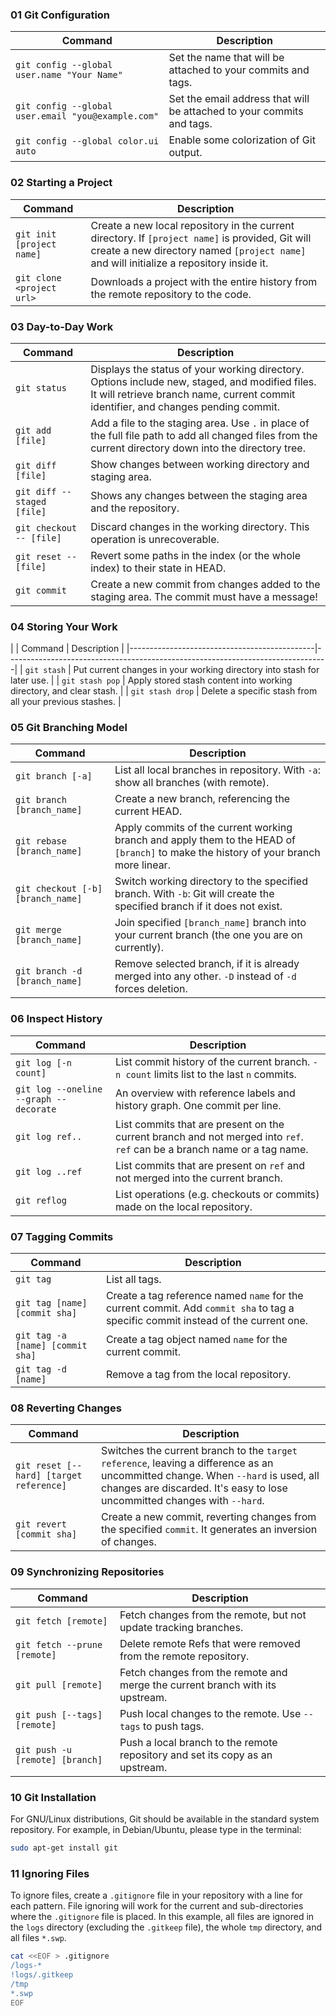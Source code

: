 ### 01 Git Configuration

| Command                                            | Description                                                           |
| -------------------------------------------------- | --------------------------------------------------------------------- |
| `git config --global user.name "Your Name"`        | Set the name that will be attached to your commits and tags.          |
| `git config --global user.email "you@example.com"` | Set the email address that will be attached to your commits and tags. |
| `git config --global color.ui auto`                | Enable some colorization of Git output.                               |

### 02 Starting a Project

| Command                   | Description                                                                                                                                                                                 |
| ------------------------- | ------------------------------------------------------------------------------------------------------------------------------------------------------------------------------------------- |
| `git init [project name]` | Create a new local repository in the current directory. If `[project name]` is provided, Git will create a new directory named `[project name]` and will initialize a repository inside it. |
| `git clone <project url>` | Downloads a project with the entire history from the remote repository to the code.                                                                                                         |

### 03 Day-to-Day Work

| Command                    | Description                                                                                                                                                                          |
| -------------------------- | ------------------------------------------------------------------------------------------------------------------------------------------------------------------------------------ |
| `git status`               | Displays the status of your working directory. Options include new, staged, and modified files. It will retrieve branch name, current commit identifier, and changes pending commit. |
| `git add [file]`           | Add a file to the staging area. Use `.` in place of the full file path to add all changed files from the current directory down into the directory tree.                             |
| `git diff [file]`          | Show changes between working directory and staging area.                                                                                                                             |
| `git diff --staged [file]` | Shows any changes between the staging area and the repository.                                                                                                                       |
| `git checkout -- [file]`   | Discard changes in the working directory. This operation is unrecoverable.                                                                                                           |
| `git reset -- [file]`      | Revert some paths in the index (or the whole index) to their state in HEAD.                                                                                                          |
| `git commit`               | Create a new commit from changes added to the staging area. The commit must have a message!                                                                                          |

### 04 Storing Your Work

|
| Command | Description |
|----------------------------------------------|--------------------------------------------------------------------------------|
| `git stash` | Put current changes in your working directory into stash for later use. |
| `git stash pop` | Apply stored stash content into working directory, and clear stash. |
| `git stash drop` | Delete a specific stash from all your previous stashes. |

### 05 Git Branching Model

| Command                           | Description                                                                                                                          |
| --------------------------------- | ------------------------------------------------------------------------------------------------------------------------------------ |
| `git branch [-a]`                 | List all local branches in repository. With `-a`: show all branches (with remote).                                                   |
| `git branch [branch_name]`        | Create a new branch, referencing the current HEAD.                                                                                   |
| `git rebase [branch_name]`        | Apply commits of the current working branch and apply them to the HEAD of `[branch]` to make the history of your branch more linear. |
| `git checkout [-b] [branch_name]` | Switch working directory to the specified branch. With `-b`: Git will create the specified branch if it does not exist.              |
| `git merge [branch_name]`         | Join specified `[branch_name]` branch into your current branch (the one you are on currently).                                       |
| `git branch -d [branch_name]`     | Remove selected branch, if it is already merged into any other. `-D` instead of `-d` forces deletion.                                |

### 06 Inspect History

| Command                                | Description                                                                                                              |
| -------------------------------------- | ------------------------------------------------------------------------------------------------------------------------ |
| `git log [-n count]`                   | List commit history of the current branch. `-n count` limits list to the last `n` commits.                               |
| `git log --oneline --graph --decorate` | An overview with reference labels and history graph. One commit per line.                                                |
| `git log ref..`                        | List commits that are present on the current branch and not merged into `ref`. `ref` can be a branch name or a tag name. |
| `git log ..ref`                        | List commits that are present on `ref` and not merged into the current branch.                                           |
| `git reflog`                           | List operations (e.g. checkouts or commits) made on the local repository.                                                |

### 07 Tagging Commits

| Command                          | Description                                                                                                                       |
| -------------------------------- | --------------------------------------------------------------------------------------------------------------------------------- |
| `git tag`                        | List all tags.                                                                                                                    |
| `git tag [name] [commit sha]`    | Create a tag reference named `name` for the current commit. Add `commit sha` to tag a specific commit instead of the current one. |
| `git tag -a [name] [commit sha]` | Create a tag object named `name` for the current commit.                                                                          |
| `git tag -d [name]`              | Remove a tag from the local repository.                                                                                           |

### 08 Reverting Changes

| Command                                 | Description                                                                                                                                                                                                  |
| --------------------------------------- | ------------------------------------------------------------------------------------------------------------------------------------------------------------------------------------------------------------ |
| `git reset [--hard] [target reference]` | Switches the current branch to the `target reference`, leaving a difference as an uncommitted change. When `--hard` is used, all changes are discarded. It's easy to lose uncommitted changes with `--hard`. |
| `git revert [commit sha]`               | Create a new commit, reverting changes from the specified `commit`. It generates an inversion of changes.                                                                                                    |

### 09 Synchronizing Repositories

| Command                         | Description                                                                   |
| ------------------------------- | ----------------------------------------------------------------------------- |
| `git fetch [remote]`            | Fetch changes from the remote, but not update tracking branches.              |
| `git fetch --prune [remote]`    | Delete remote Refs that were removed from the remote repository.              |
| `git pull [remote]`             | Fetch changes from the remote and merge the current branch with its upstream. |
| `git push [--tags] [remote]`    | Push local changes to the remote. Use `--tags` to push tags.                  |
| `git push -u [remote] [branch]` | Push a local branch to the remote repository and set its copy as an upstream. |

### 10 Git Installation

For GNU/Linux distributions, Git should be available in the standard system repository. For example, in Debian/Ubuntu, please type in the terminal:

```bash
sudo apt-get install git
```

### 11 Ignoring Files

To ignore files, create a `.gitignore` file in your repository with a line for each pattern. File ignoring will work for the current and sub-directories where the `.gitignore` file is placed. In this example, all files are ignored in the `logs` directory (excluding the `.gitkeep` file), the whole `tmp` directory, and all files `*.swp`.

```bash
cat <<EOF > .gitignore
/logs-*
!logs/.gitkeep
/tmp
*.swp
EOF
```
